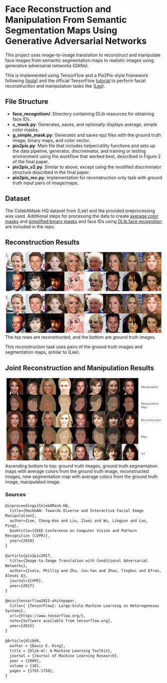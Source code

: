 # Face Reconstruction and Manipulation From Semantic Segmentation Maps Using Generative Adversarial Networks
This project uses image-to-image translation to reconstruct and manipulate
face images from semantic segmentation maps to realistic images
using generative adversarial networks (GANs).

This is implemented using TensorFlow and a Pix2Pix-style framework following
([Isola](http://openaccess.thecvf.com/content_cvpr_2017/papers/Isola_Image-To-Image_Translation_With_CVPR_2017_paper.pdf)) and the official TensorFlow [tutorial](https://www.tensorflow.org/tutorials/generative/pix2pix) to perform facial reconstruction and
manipulation tasks like ([Lee](https://arxiv.org/pdf/1907.11922.pdf)).

## File Structure
- __face_recognition/__: Directory containing DLib resources for obtaining face IDs.
- __c_mask.py__: Generates, saves, and optionally displays average, simple color masks.
- __g_simple_mask.py__: Generates and saves npz files with the ground truth image,
binary maps, and color vector.
- __pix2pix.py__: Main file that includes helper/utility functions and sets up the
data pipeline, generator, discriminator, and training or testing environment using the
workflow that worked best, described in Figure 2 of the final paper.
- __pix2pix_v2.py__: Similar to above, except using the modified discriminator structure
described in the final paper.
- __pix2pix_rec.py__: Implementation for reconstruction only task with ground truth
input pairs of image/maps.

## Dataset
The CelebAMask-HQ dataset from (Lee) and the provided preprocessing was used.
Additional steps for processing the data to create [average color masks](./c_mask.py) and
[simplified binary masks](g_simple_mask.py) and face IDs using [DLib face recognition](./face_recognition/face_recognition.py) are included in the repo.

## Reconstruction Results
![Facial Reconstruction](./reconstruction.png)
The top rows are reconstructed, and the bottom are ground truth images.

This reconstruction task uses pairs of the ground truth images and segmentation
maps, similar to (Lee).

## Joint Reconstruction and Manipulation Results
![Facial Reconstruction with Manipulation](./reconstruction_and_manipulation.png)
Ascending bottom to top: ground truth images, ground truth segmentation maps with average colors from the ground truth image, reconstructed images, new segmentation map with average colors from the ground truth image, manipulated image.

### Sources
    @inproceedings{CelebAMask-HQ,
      title={MaskGAN: Towards Diverse and Interactive Facial Image Manipulation},
      author={Lee, Cheng-Han and Liu, Ziwei and Wu, Lingyun and Luo, Ping},
      booktitle={IEEE Conference on Computer Vision and Pattern Recognition (CVPR)},
      year={2020}
    }

    @article{pix2pix2017,
      title={Image-to-Image Translation with Conditional Adversarial Networks},
      author={Isola, Phillip and Zhu, Jun-Yan and Zhou, Tinghui and Efros, Alexei A},
      journal={CVPR},
      year={2017}
    }

    @misc{tensorflow2015-whitepaper,
      title={ {TensorFlow}: Large-Scale Machine Learning on Heterogeneous Systems},
      url={https://www.tensorflow.org/},
      note={Software available from tensorflow.org},
      year={2015}
    }

    @Article{dlib09,
      author = {Davis E. King},
      title = {Dlib-ml: A Machine Learning Toolkit},
      journal = {Journal of Machine Learning Research},
      year = {2009},
      volume = {10},
      pages = {1755-1758},
    }
